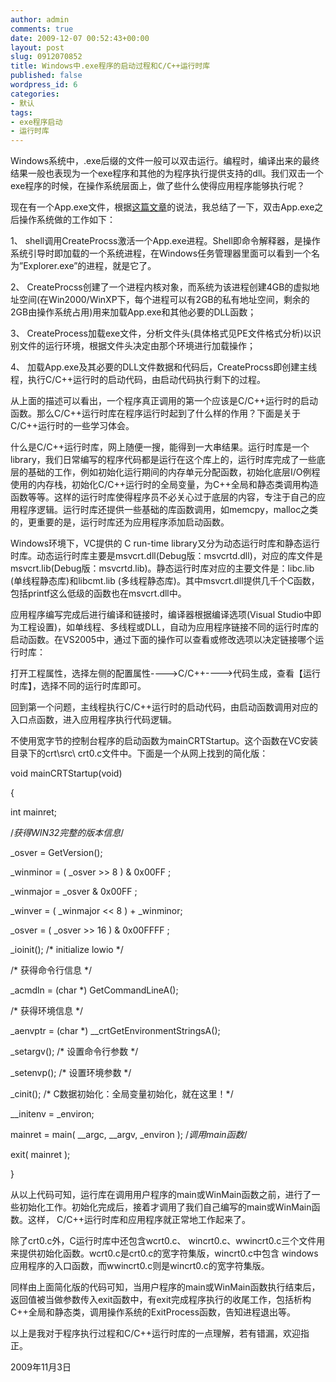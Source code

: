 ```yaml
---
author: admin
comments: true
date: 2009-12-07 00:52:43+00:00
layout: post
slug: 0912070852
title: Windows中.exe程序的启动过程和C/C++运行时库
published: false
wordpress_id: 6
categories:
- 默认
tags:
- exe程序启动
- 运行时库
---
```


Windows系统中，.exe后缀的文件一般可以双击运行。编程时，编译出来的最终结果一般也表现为一个exe程序和其他的为程序执行提供支持的dll。我们双击一个exe程序的时候，在操作系统层面上，做了些什么使得应用程序能够执行呢？

现在有一个App.exe文件，根据[这篇文章](http://blog.csdn.net/stone_kingnet/archive/2009/06/16/4273369.aspx)的说法，我总结了一下，双击App.exe之后操作系统做的工作如下：

1、 shell调用CreateProcss激活一个App.exe进程。Shell即命令解释器，是操作系统引导时即加载的一个系统进程，在Windows任务管理器里面可以看到一个名为”Explorer.exe”的进程，就是它了。

2、 CreateProcss创建了一个进程内核对象，而系统为该进程创建4GB的虚拟地址空间(在Win2000/WinXP下，每个进程可以有2GB的私有地址空间，剩余的2GB由操作系统占用)用来加载App.exe和其他必要的DLL函数；

3、 CreateProcess加载exe文件，分析文件头(具体格式见PE文件格式分析)以识别文件的运行环境，根据文件头决定由那个环境进行加载操作；

4、 加载App.exe及其必要的DLL文件数据和代码后，CreateProcss即创建主线程，执行C/C++运行时的启动代码，由启动代码执行剩下的过程。

<!-- more -->
从上面的描述可以看出，一个程序真正调用的第一个应该是C/C++运行时的启动函数。那么C/C++运行时库在程序运行时起到了什么样的作用？下面是关于C/C++运行时的一些学习体会。

什么是C/C++运行时库，网上随便一搜，能得到一大串结果。运行时库是一个library，我们日常编写的程序代码都是运行在这个库上的，运行时库完成了一些底层的基础的工作，例如初始化运行期间的内存单元分配函数，初始化底层I/O例程使用的内存栈，初始化C/C++运行时的全局变量，为C++全局和静态类调用构造函数等等。这样的运行时库使得程序员不必关心过于底层的内容，专注于自己的应用程序逻辑。运行时库还提供一些基础的库函数调用，如memcpy，malloc之类的，更重要的是，运行时库还为应用程序添加启动函数。

Windows环境下，VC提供的 C run-time library又分为动态运行时库和静态运行时库。动态运行时库主要是msvcrt.dll(Debug版：msvcrtd.dll)，对应的库文件是msvcrt.lib(Debug版：msvcrtd.lib)。静态运行时库对应的主要文件是：libc.lib (单线程静态库)和libcmt.lib (多线程静态库)。其中msvcrt.dll提供几千个C函数，包括printf这么低级的函数也在msvcrt.dll中。

应用程序编写完成后进行编译和链接时，编译器根据编译选项(Visual Studio中即为工程设置)，如单线程、多线程或DLL，自动为应用程序链接不同的运行时库的启动函数。在VS2005中，通过下面的操作可以查看或修改选项以决定链接哪个运行时库：

打开工程属性，选择左侧的配置属性---->C/C++---->代码生成，查看【运行时库】，选择不同的运行时库即可。

回到第一个问题，主线程执行C/C++运行时的启动代码，由启动函数调用对应的入口点函数，进入应用程序执行代码逻辑。

不使用宽字节的控制台程序的启动函数为mainCRTStartup。这个函数在VC安装目录下的crt\src\ crt0.c文件中。下面是一个从网上找到的简化版：

void mainCRTStartup(void)

{

int mainret;

/*获得WIN32完整的版本信息*/

_osver = GetVersion();

_winminor = ( _osver >> 8 ) & 0x00FF ;

_winmajor = _osver & 0x00FF ;

_winver = ( _winmajor << 8 ) + _winminor;

_osver = ( _osver >> 16 ) & 0x00FFFF ;

_ioinit(); /* initialize lowio */

/* 获得命令行信息 */

_acmdln = (char *) GetCommandLineA();

/* 获得环境信息 */

_aenvptr = (char *) __crtGetEnvironmentStringsA();

_setargv(); /* 设置命令行参数 */

_setenvp(); /* 设置环境参数 */

_cinit(); /* C数据初始化：全局变量初始化，就在这里！*/

__initenv = _environ;

mainret = main( __argc, __argv, _environ ); /*调用main函数*/

exit( mainret );

}


从以上代码可知，运行库在调用用户程序的main或WinMain函数之前，进行了一些初始化工作。初始化完成后，接着才调用了我们自己编写的main或WinMain函数。这样， C/C++运行时库和应用程序就正常地工作起来了。




除了crt0.c外，C运行时库中还包含wcrt0.c、 wincrt0.c、wwincrt0.c三个文件用来提供初始化函数。wcrt0.c是crt0.c的宽字符集版，wincrt0.c中包含 windows应用程序的入口函数，而wwincrt0.c则是wincrt0.c的宽字符集版。



同样由上面简化版的代码可知，当用户程序的main或WinMain函数执行结束后，返回值被当做参数传入exit函数中，有exit完成程序执行的收尾工作，包括析构C++全局和静态类，调用操作系统的ExitProcess函数，告知进程退出等。

以上是我对于程序执行过程和C/C++运行时库的一点理解，若有错漏，欢迎指正。

2009年11月3日

